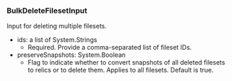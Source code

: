 ### BulkDeleteFilesetInput
Input for deleting multiple filesets.

- ids: a list of System.Strings
  - Required. Provide a comma-separated list of fileset IDs.
- preserveSnapshots: System.Boolean
  - Flag to indicate whether to convert snapshots of all deleted filesets to relics or to delete them. Applies to all filesets. Default is true.
